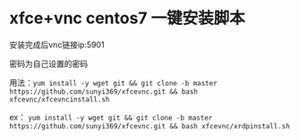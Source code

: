 # xfce+vnc centos7 一键安装脚本

安装完成后vnc链接ip:5901 

密码为自己设置的密码

用法：`yum install -y wget git && git clone -b master https://github.com/sunyi369/xfcevnc.git && bash xfcevnc/xfcevncinstall.sh`


ex： `yum install -y wget git && git clone -b master https://github.com/sunyi369/xfcevnc.git && bash xfcevnc/xrdpinstall.sh`
